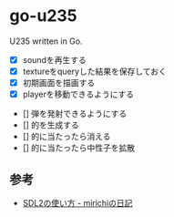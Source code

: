 # go-u235

U235 written in Go.

- [x] soundを再生する
- [x] textureをqueryした結果を保存しておく
- [x] 初期画面を描画する
- [x] playerを移動できるようにする
- [] 弾を発射できるようにする
- [] 的を生成する
- [] 的に当たったら消える
- [] 的に当たったら中性子を拡散

## 参考

- [SDL2の使い方 - mirichiの日記](https://mirichi.hatenadiary.org/entry/20141018/p1)